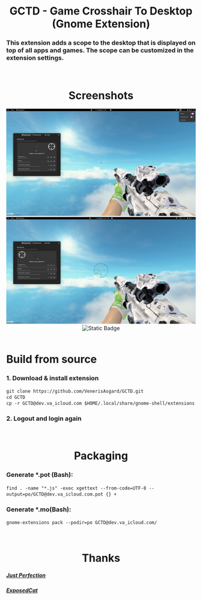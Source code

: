 
<h1 align="center">GCTD - Game Crosshair To Desktop (Gnome Extension)</h1>
<h3>This extension adds a scope to the desktop that is displayed on top of all apps and games. The scope can be customized in the extension settings.</h3>

<br>

<div align="center">
  <h1 align="center">Screenshots</h1>
  <div style="display: inline-block;">
  <img style="width:512px" src="./screenshots/1.png" alt="Screenshot_1">
  <img style="width:512px" src="./screenshots/2.png" alt="Screenshot_2">
  </div>
</div>
<div align="center">
  <img alt="Static Badge" src="https://img.shields.io/badge/Author_on-telegram-delicious?logo=Telegram&logoSize=auto&color=%2327a7e7&link=https%3A%2F%2Ft.me%2Fvenerisasgard">
</div>

<br>

<!--<h1>Installation</h1>-->
<!--<h2>GNOME website (recommended)</h2>-->
<!--<a href="https://extensions.gnome.org/extension/7853/game-crosshair-to-desktop/">-->
<!-- <div>Button SVG by Just Perfection developer https://extensions.gnome.org/accounts/profile/JustPerfection</div>-->
<!--<img src="./screenshots/download-from-ego.svg" height="80">-->
<!--</a>-->

<!--<br>-->

<h1>Build from source</h1>
<h3>1. Download & install extension</h3>
<pre language="bash">
<code>git clone https://github.com/VenerisAsgard/GCTD.git
cd GCTD
cp -r GCTD@dev.va_icloud.com $HOME/.local/share/gnome-shell/extensions
</code></pre>
<h3>2. Logout and login again</h3>

<br>

<h1 align="center">Packaging</h1>
<h3>Generate *.pot (Bash):</h3>
<pre language="bash">
<code>find . -name "*.js" -exec xgettext --from-code=UTF-8 --output=po/GCTD@dev.va_icloud.com.pot {} +</code>
</pre>
<h3>Generate *.mo(Bash):</h3>
<pre language="bash">
<code>gnome-extensions pack --podir=po GCTD@dev.va_icloud.com/</code>
</pre>

<br>

<h1 align="center">Thanks</h1>
<h5><a href="www.youtube.com/@jperfection">Just Perfection</a></h5>
<h5><a href="https://github.com/ExposedCat">ExposedCat</a></h5>
